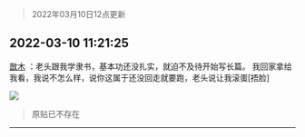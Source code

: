 > 2022年03月10日12点更新
<link rel="stylesheet" href="https://cdn.jsdelivr.net/gh/taotie6/sampleJSON@main/css/photo_show.css">
<meta name="referrer" content="no-referrer" />


 ## 2022-03-10 11:21:25 

 [㪚木](https://www.coolapk.com/feed/34142077?shareKey=ZTYxNTdmNWRhOTBhNjIyOTc4MTQ~) ：老头跟我学隶书，基本功还没扎实，就迫不及待开始写长篇。
我回家拿给我看，我说不怎么样，说你这属于还没回走就要跑，老头说让我滚蛋[捂脸] 

<div class="album">
<img class="img-item" src="http://image.coolapk.com/feed/2022/0310/11/1081091_4eec997d_2484_7226_473@4148x580.jpeg" />
</div>

> 原贴已不存在 

 ------- 

